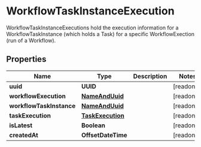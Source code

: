 

# WorkflowTaskInstanceExecution

WorkflowTaskInstanceExecutions hold the execution information for a WorkflowTaskInstance (which holds a Task) for a specific WorkflowExection (run of a Workflow).

## Properties

Name | Type | Description | Notes
------------ | ------------- | ------------- | -------------
**uuid** | **UUID** |  |  [readonly]
**workflowExecution** | [**NameAndUuid**](NameAndUuid.md) |  |  [readonly]
**workflowTaskInstance** | [**NameAndUuid**](NameAndUuid.md) |  |  [readonly]
**taskExecution** | [**TaskExecution**](TaskExecution.md) |  |  [readonly]
**isLatest** | **Boolean** |  |  [readonly]
**createdAt** | **OffsetDateTime** |  |  [readonly]




